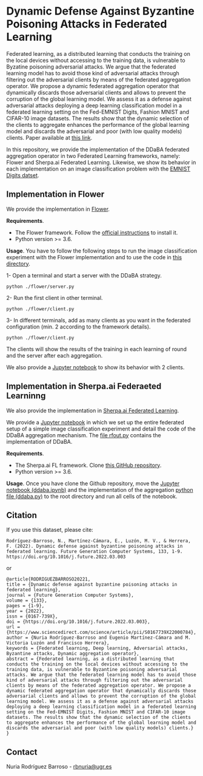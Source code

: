 # Dynamic Defense Against Byzantine Poisoning Attacks in Federated Learning

Federated learning, as a distributed learning that conducts the training on the local devices without accessing to the training data, is vulnerable to Byzatine poisoning adversarial attacks.  We argue that the federated learning model has to avoid those kind of adversarial attacks through filtering out the adversarial clients by means of the federated aggregation operator. We propose a dynamic federated aggregation operator that dynamically discards those adversarial clients and allows to prevent the corruption of the global learning model. We assess it as a defense against adversarial attacks deploying a deep learning classification model in a federated learning setting on the Fed-EMNIST Digits, Fashion MNIST and CIFAR-10 image datasets. The results show that the dynamic selection of the clients to aggregate enhances the performance of the global learning model and discards the adversarial and poor (with low quality models) clients. Paper available at [this link](https://www.sciencedirect.com/science/article/abs/pii/S0167739X22000784).

In this repository, we provide the implementation of the DDaBA federated aggregation operator in two Federated Learning frameworks, namely: Flower and Sherpa.ai Federated Learning.  Likewise, we show its behavior in each implementation on an image classification problem with the [ EMNIST Digits datset](https://www.nist.gov/itl/products-and-services/emnist-dataset).


## Implementation in Flower

We provide the implementation in  [Flower](https://flower.dev/).

**Requirements**. 

* The Flower framework. Follow the [official instructions](https://flower.dev/docs/installation.html) to install it.
* Python version >= 3.6.

**Usage**. You have to follow the following steps to run the image classification experiment with the Flower implementation and to use the code in [this directory](./flower/).

1- Open a terminal and start a server with the DDaBA strategy.

```
python ./flower/server.py
```

2- Run the first client in other terminal.

```
python ./flower/client.py
```

3- In different terminals, add as many clients as you want in the federated configuration (min. 2 according to the framework details).

```
python ./flower/client.py
```

The clients will show the results of the training in each learning of round and the server after each aggregation.

We also provide a [Jupyter notebook](./flower/ddaba.ipynb) to show its behavior with 2 clients.

## Implementation in Sherpa.ai Federaeted Learninng

We also provide the implementation in [Sherpa.ai Federated Learning](https://github.com/rbnuria/Sherpa.ai-Federated-Learning-Framework.git).

We provide a [Jupyter notebook](./shfl/ddaba.ipynb) in which we set up the entire federated setup of a simple image classification experiment and detail the code of the DDaBA aggregation mechanism. The [file rfout.py](./shfl/ddaba.py) contains the implementation of DDaBA.

**Requirements**. 

* The Sherpa.ai FL framework. Clone [this GitHub repository](https://github.com/rbnuria/Sherpa.ai-Federated-Learning-Framework.git).
* Python version >= 3.6.

**Usage**. Once you have clone the Github repository, move the [Jupyter notebook (ddaba.ipynb)](./shfl/ddaba.ipynb) and the implementation of the aggregation [python file (ddaba.py)](./shfl/ddaba.py) to the root directory and run all cells of the notebook.

## Citation
If you use this dataset, please cite:

```
Rodríguez-Barroso, N., Martínez-Cámara, E., Luzón, M. V., & Herrera, F. (2022). Dynamic defense against byzantine poisoning attacks in federated learning. Future Generation Computer Systems, 133, 1-9. https://doi.org/10.1016/j.future.2022.03.003

```
or 

```
@article{RODRIGUEZBARROSO20221,
title = {Dynamic defense against byzantine poisoning attacks in federated learning},
journal = {Future Generation Computer Systems},
volume = {133},
pages = {1-9},
year = {2022},
issn = {0167-739X},
doi = {https://doi.org/10.1016/j.future.2022.03.003},
url = {https://www.sciencedirect.com/science/article/pii/S0167739X22000784},
author = {Nuria Rodríguez-Barroso and Eugenio Martínez-Cámara and M. Victoria Luzón and Francisco Herrera},
keywords = {Federated learning, Deep learning, Adversarial attacks, Byzantine attacks, Dynamic aggregation operator},
abstract = {Federated learning, as a distributed learning that conducts the training on the local devices without accessing to the training data, is vulnerable to Byzantine poisoning adversarial attacks. We argue that the federated learning model has to avoid those kind of adversarial attacks through filtering out the adversarial clients by means of the federated aggregation operator. We propose a dynamic federated aggregation operator that dynamically discards those adversarial clients and allows to prevent the corruption of the global learning model. We assess it as a defense against adversarial attacks deploying a deep learning classification model in a federated learning setting on the Fed-EMNIST Digits, Fashion MNIST and CIFAR-10 image datasets. The results show that the dynamic selection of the clients to aggregate enhances the performance of the global learning model and discards the adversarial and poor (with low quality models) clients.}
}
```


## Contact
Nuria Rodríguez Barroso - rbnuria@ugr.es
